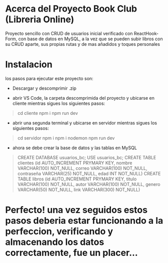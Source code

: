 # Acerca del Proyecto Book Club (Libreria Online)

Proyecto sencillo con CRUD de usuarios inicial verificado con ReactHook-Form, con base de datos en MySQL, a la vez que se pueden subir libros con su CRUD aparte, sus propias rutas y de mas añadidos y toques personales

# Instalacion

los pasos para ejecutar este proyecto son:
* Descargar y descomprimir .zip

* abrir VS Code, la carpeta descomprimida del proyecto y ubicarse en cliente mientras sigues los siguientes pasos:
> cd cliente
> npm i
> npm run dev

* abrir una segunda terminal y ubicarse en servidor mientras sigues los siguientes pasos:
> cd servidor
> npm i
> npm i nodemon
> npm run dev

* ahora se debe crear la base de datos y las tablas en MySQL
> CREATE DATABASE usuarios_bc;
> USE usuarios_bc;
> CREATE TABLE clientes (id AUTO_INCREMENT PRYMARY KEY, nombre VARCHAR(100) NOT_NULL, correo VARCHAR(100) NOT_NULL, contraseña VARCHAR(25) NOT_NULL, edad INT NOT_NULL)
> CREATE TABLE libros (id AUTO_INCREMENT PRYMARY KEY, titulo VARCHAR(100) NOT_NULL, autor VARCHAR(100) NOT_NULL, genero VARCHAR(50) NOT_NULL, link VARCHAR(300) NOT_NULL)

# Perfecto! una vez seguidos estos pasos deberia estar funcionando a la perfeccion, verificando y almacenando los datos correctamente, fue un placer...
